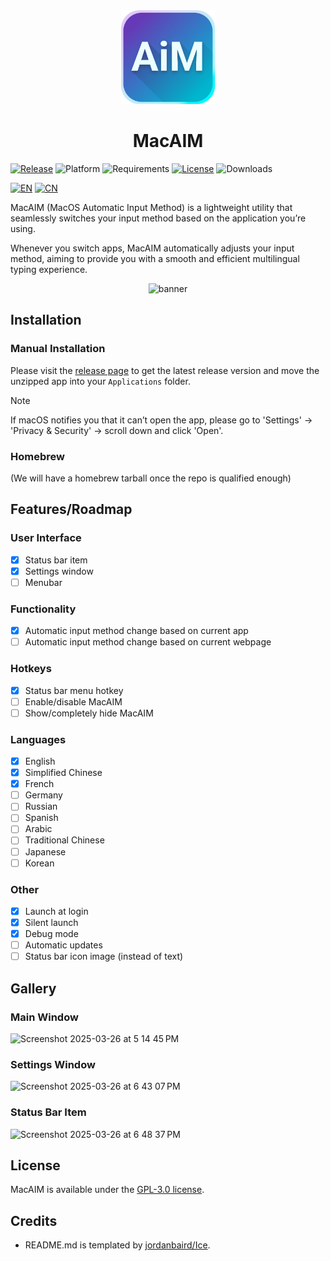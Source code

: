<div align="center">
    <img src="MacAIM/MacAIM/Assets.xcassets/AppIcon.appiconset/AppIcon~ios-marketing 16.png" width="150" height="150">
    <h1>MacAIM</h1>
</div>

[![Release](https://img.shields.io/badge/download-latest-brightgreen)](https://github.com/jimzhouzzy/MacAIM/releases/latest)
![Platform](https://img.shields.io/badge/platform-macOS-blue)
![Requirements](https://img.shields.io/badge/requirements-macOS%2013%2B-purple)
[![License](https://img.shields.io/github/license/jimzhouzzy/MacAIM)](LICENSE)
![Downloads](https://img.shields.io/github/downloads/jimzhouzzy/MacAIM/total?label=Downloads)

[![EN](https://img.shields.io/badge/EN-English-blue)](README.md)
[![CN](https://img.shields.io/badge/CN-Chinese-blue)](doc/README_cn.md)

MacAIM (MacOS Automatic Input Method) is a lightweight utility that seamlessly switches your input method based on the application you’re using. 

Whenever you switch apps, MacAIM automatically adjusts your input method, aiming to provide you with a smooth and efficient multilingual typing experience.

<div align="center">
    <img width="604" alt="banner" src="https://github.com/user-attachments/assets/b4829dee-569b-4854-8f91-d78716d5e484" />
</div>

## Installation

### Manual Installation
Please visit the [release page](https://github.com/JimZhouZZY/MacAIM/releases) to get the latest release version and move the unzipped app into your `Applications` folder.

> [!NOTE]
> If macOS notifies you that it can’t open the app, please go to 'Settings' -> 'Privacy & Security' -> scroll down and click 'Open'.

### Homebrew
(We will have a homebrew tarball once the repo is qualified enough)

## Features/Roadmap

### User Interface
- [x] Status bar item
- [x] Settings window
- [ ] Menubar

### Functionality
- [x] Automatic input method change based on current app
- [ ] Automatic input method change based on current webpage

### Hotkeys
- [x] Status bar menu hotkey
- [ ] Enable/disable MacAIM
- [ ] Show/completely hide MacAIM

### Languages
- [x] English
- [x] Simplified Chinese
- [x] French
- [ ] Germany
- [ ] Russian
- [ ] Spanish
- [ ] Arabic
- [ ] Traditional Chinese
- [ ] Japanese
- [ ] Korean

### Other
- [x] Launch at login
- [x] Silent launch
- [x] Debug mode
- [ ] Automatic updates
- [ ] Status bar icon image (instead of text)

## Gallery
### Main Window
<img width="662" alt="Screenshot 2025-03-26 at 5 14 45 PM" src="https://github.com/user-attachments/assets/dc4606a2-3a6c-4b20-a466-d143254bf07c" />


### Settings Window
<img width="472" alt="Screenshot 2025-03-26 at 6 43 07 PM" src="https://github.com/user-attachments/assets/7244455f-9cc3-4d71-b8a6-1cbc8aba0070" />

### Status Bar Item
<img width="54" alt="Screenshot 2025-03-26 at 6 48 37 PM" src="https://github.com/user-attachments/assets/21b027b4-1540-4774-8e4c-c27d5bff7853" />

## License
MacAIM is available under the [GPL-3.0 license](LICENSE).

## Credits
- README.md is templated by [jordanbaird/Ice](https://github.com/jordanbaird/Ice/).
